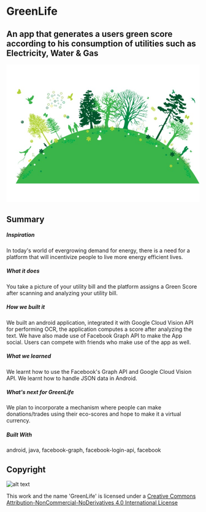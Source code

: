 # GreenLife

## An app that generates a users green score according to his consumption of utilities such as Electricity, Water & Gas

![alt text](gallery.jpg)

## Summary

<h5>Inspiration</h5>
In today's world of evergrowing demand for energy, there is a need for a platform that will incentivize people to live more energy efficient lives.

<h5>What it does</h5>
You take a picture of your utility bill and the platform assigns a Green Score after scanning and analyzing your utility bill.

<h5>How we built it</h5>
We built an android application, integrated it with Google Cloud Vision API for performing OCR, the application computes a score after analyzing the text. We have also made use of Facebook Graph API to make the App social. Users can compete with friends who make use of the app as well.

<h5>What we learned</h5>
We learnt how to use the Facebook's Graph API and Google Cloud Vision API. We learnt how to handle JSON data in Android.

<h5>What's next for GreenLife</h5>
We plan to incorporate a mechanism where people can make donations/trades using their eco-scores and hope to make it a virtual currency.

<h5>Built With</h5>
android, java, facebook-graph, facebook-login-api, facebook

## Copyright

![alt text](https://i.creativecommons.org/l/by-nc-nd/4.0/88x31.png)

This work and the name 'GreenLife' is licensed under a [Creative Commons Attribution-NonCommercial-NoDerivatives 4.0 International License](http://creativecommons.org/licenses/by-nc-nd/4.0/)
